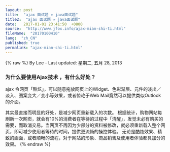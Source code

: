 ```yaml
---
layout: post
title:  "ajax 面试题 » java面试题"
title2:  "ajax 面试题 » java面试题"
date:   2017-01-01 23:41:50  +0800
source:  "http://www.jfox.info/ajax-mian-shi-ti.html"
fileName:  "20170100410"
lang:  "zh_CN"
published: true
permalink: "ajax-mian-shi-ti.html"
---
```

{% raw %}
By Lee - Last updated: 星期二, 五月 28, 2013

### 为什么要使用Ajax技术 ，有什么好处？

ajax 令网页「酷炫」，可以随意拖放网页上的Widget、色彩渐层、元件的淡出／淡入、图案变大／变小等效果，或者惊艳于Web Mail竟然可以提供类似Outlook的介面。

其实最直接而明显的好处，是减少网页重新载入的次数。
根据统计，购物网站每刷新一次网页，就会有10%的消费者在等待的过程中「清醒」，发觉未必有购买的需要，而取消交易。当网页不再因为少部分的资料被修改，就必须重新载入整个网页，即可减少使用者等待的时间，提供更流畅的操控体验。
无论是酷炫效果、精致的画面，或者顺畅的流程，对于网站的形象、商品销售及使用者体验都具加分的效果。
{% endraw %}
